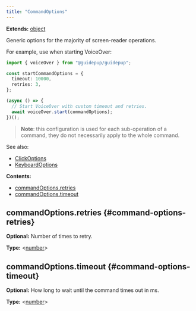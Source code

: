 ```yaml
---
title: "CommandOptions"
---
```


**Extends:** [object]

Generic options for the majority of screen-reader operations.

For example, use when starting VoiceOver:

```ts
import { voiceOver } from "@guidepup/guidepup";

const startCommandOptions = {
  timeout: 10000,
  retries: 3,
};

(async () => {
  // Start VoiceOver with custom timeout and retries.
  await voiceOver.start(commandOptions);
})();
```

> **Note**: this configuration is used for each sub-operation of a command, they do not necessarily apply to the whole command.

See also:

- [ClickOptions]
- [KeyboardOptions]

**Contents:**

- [commandOptions.retries](./class-command-options#command-options-retries)
- [commandOptions.timeout](./class-command-options#command-options-timeout)

## commandOptions.retries {#command-options-retries}

**Optional:** Number of times to retry.

**Type:** &#60;[number]&#62;

## commandOptions.timeout {#command-options-timeout}

**Optional:** How long to wait until the command times out in ms.

**Type:** &#60;[number]&#62;

[clickoptions]: ./class-click-options "ClickOptions"
[keyboardoptions]: ./class-keyboard-options "KeyboardOptions"
[number]: https://developer.mozilla.org/en-US/docs/Web/JavaScript/Data_structures#Number_type "number"
[object]: https://developer.mozilla.org/en-US/docs/Web/JavaScript/Reference/Global_Objects/Object "object"
